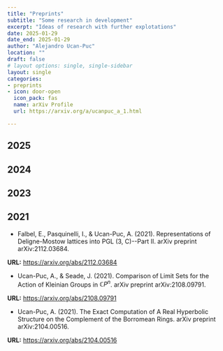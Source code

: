 ```yaml
---
title: "Preprints"
subtitle: "Some research in development"
excerpt: "Ideas of research with further explotations"
date: 2025-01-29
date_end: 2025-01-29
author: "Alejandro Ucan-Puc"
location: ""
draft: false
# layout options: single, single-sidebar
layout: single
categories:
- preprints
- icon: door-open
  icon_pack: fas
  name: arXiv Profile
  url: https://arxiv.org/a/ucanpuc_a_1.html

---
```

## 2025

## 2024

## 2023

## 2021

* Falbel, E., Pasquinelli, I., & Ucan-Puc, A. (2021). Representations of Deligne-Mostow lattices into PGL (3, C)--Part II. arXiv preprint arXiv:2112.03684.

__URL:__ https://arxiv.org/abs/2112.03684

* Ucan-Puc, A., & Seade, J. (2021). Comparison of Limit Sets for the Action of Kleinian Groups in $\mathbb {C} P^ n$. arXiv preprint arXiv:2108.09791.

__URL:__ https://arxiv.org/abs/2108.09791

* Ucan-Puc, A. (2021). The Exact Computation of A Real Hyperbolic Structure on the Complement of the Borromean Rings. arXiv preprint arXiv:2104.00516.

__URL:__ https://arxiv.org/abs/2104.00516

